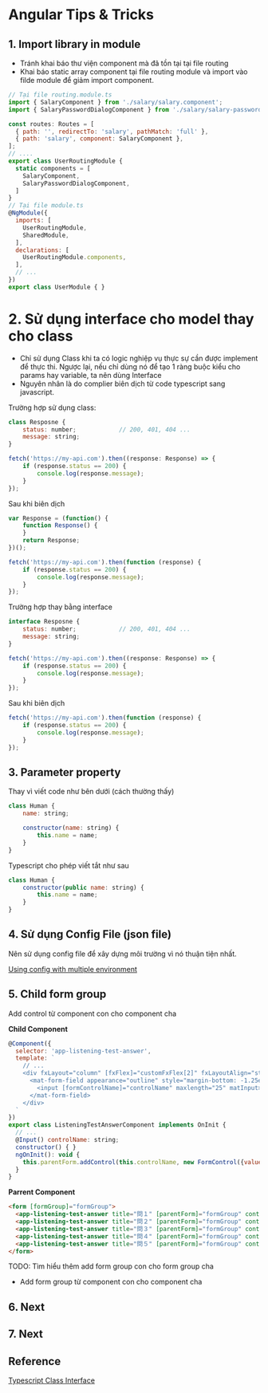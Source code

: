 # Angular Tips & Tricks

## 1. Import library in module

- Tránh khai báo thư viện component mà đã tồn tại tại file routing
- Khai báo static array component tại file routing module và import vào filde module để giảm import component.

```js
// Tại file routing.module.ts
import { SalaryComponent } from './salary/salary.component';
import { SalaryPasswordDialogComponent } from './salary/salary-password-dialog.component';

const routes: Routes = [
  { path: '', redirectTo: 'salary', pathMatch: 'full' },
  { path: 'salary', component: SalaryComponent },
];
// ....
export class UserRoutingModule {
  static components = [
    SalaryComponent,
    SalaryPasswordDialogComponent,
  ]
}
// Tại file module.ts
@NgModule({
  imports: [
    UserRoutingModule,
    SharedModule,
  ],
  declarations: [
    UserRoutingModule.components,
  ],
  // ...
})
export class UserModule { }
```

# 2. Sử dụng interface cho model thay cho class

- Chỉ sử dụng Class khi ta có logic nghiệp vụ thực sự cần được implement để thực thi. Ngược lại, nếu chỉ dùng nó để tạo 1 ràng buộc kiểu cho params hay variable, ta nên dùng Interface
- Nguyên nhân là do complier biên dịch từ code typescript sang javascript.

Trường hợp sử dụng class:

```js
class Resposne {
    status: number;            // 200, 401, 404 ...
    message: string;
}

fetch('https://my-api.com').then((response: Response) => {
    if (response.status == 200) {
        console.log(response.message);
    }
});
```

Sau khi biên dịch

```js
var Response = (function() {
    function Response() {
    }
    return Response;
})();

fetch('https://my-api.com').then(function (response) {
    if (response.status == 200) {
        console.log(response.message);
    }
});
```

Trường hợp thay bằng interface

```js
interface Resposne {
    status: number;            // 200, 401, 404 ...
    message: string;
}

fetch('https://my-api.com').then((response: Response) => {
    if (response.status == 200) {
        console.log(response.message);
    }
});
```

Sau khi biên dịch

```js
fetch('https://my-api.com').then(function (response) {
    if (response.status == 200) {
        console.log(response.message);
    }
});
```

## 3. Parameter property

Thay vì viết code như bên dưới (cách thường thấy)

```js
class Human {
    name: string;

    constructor(name: string) {
        this.name = name;
    }
}
```

Typescript cho phép viết tắt như sau

```js
class Human {
    constructor(public name: string) {
        this.name = name;
    }
}
```

## 4. Sử dụng Config File (json file)

Nên sử dụng config file để  xây dựng môi trường vì nó thuận tiện nhất.

[Using config with multiple environment](https://mokkapps.de/blog/how-to-build-an-angular-app-once-and-deploy-it-to-multiple-environments/)

## 5. Child form group

Add control từ component con cho component cha

**Child Component**

```js
@Component({
  selector: 'app-listening-test-answer',
  template: `
    // ...
    <div fxLayout="column" [fxFlex]="customFxFlex[2]" fxLayoutAlign="start center">
      <mat-form-field appearance="outline" style="margin-bottom: -1.25em; width: 100%;">
        <input [formControlName]="controlName" maxlength="25" matInput>
      </mat-form-field>
    </div>
  `
})
export class ListeningTestAnswerComponent implements OnInit {
  // ...
  @Input() controlName: string;
  constructor() { }
  ngOnInit(): void {
    this.parentForm.addControl(this.controlName, new FormControl({value: '', disabled: this.isDisabled}));
  }
}
```

**Parrent Component**

```html
<form [formGroup]="formGroup">
  <app-listening-test-answer title="問１" [parentForm]="formGroup" controlName="answer1"></app-listening-test-answer>
  <app-listening-test-answer title="問２" [parentForm]="formGroup" controlName="answer2"></app-listening-test-answer>
  <app-listening-test-answer title="問３" [parentForm]="formGroup" controlName="answer3"></app-listening-test-answer>
  <app-listening-test-answer title="問４" [parentForm]="formGroup" controlName="answer4"></app-listening-test-answer>
  <app-listening-test-answer title="問５" [parentForm]="formGroup" controlName="answer5"></app-listening-test-answer>
</form>
```

TODO: Tìm hiểu thêm add form group con cho form group cha

- Add form group từ component con cho component cha

## 6. Next

## 7. Next

## Reference

[Typescript Class Interface](https://viblo.asia/p/typescript-class-interface-chung-khac-gi-voi-class-interface-trong-c-java-YWOZryzrKQ0)